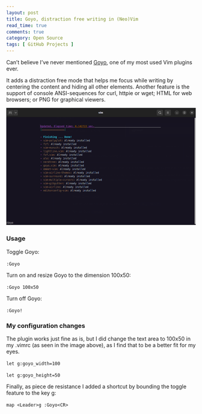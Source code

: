 ```yaml
---
layout: post
title: Goyo, distraction free writing in (Neo)Vim
read_time: true  
comments: true
category: Open Source
tags: [ GitHub Projects ]
---
```


Can’t believe I’ve never mentioned [Goyo](https://github.com/junegunn/goyo.vim), one of my most used Vim plugins ever.

It adds a distraction free mode that helps me focus while writing by centering the content and hiding all other elements.
Another feature is the support of console ANSI-sequences for curl, httpie or wget; HTML for web browsers; or PNG for graphical viewers. 

<img src="/assets/vim-goyo.png" width="654">

### Usage

Toggle Goyo:

`:Goyo`

Turn on and resize Goyo to the dimension 100x50:

`:Goyo 100x50`

Turn off Goyo:

`:Goyo!`

### My configuration changes

The plugin works just fine as is, but I did change the text area to 100x50 in my .vimrc (as seen in the image above), as I find that to be a better fit for my eyes.

`let g:goyo_width=100`

`let g:goyo_height=50`

Finally, as piece de resistance I added a shortcut by bounding the toggle feature to the key <Leader>g:

`map <Leader>g :Goyo<CR>`
